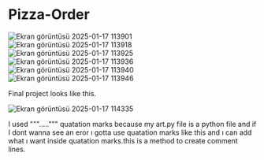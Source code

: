 # Pizza-Order
![Ekran görüntüsü 2025-01-17 113901](https://github.com/user-attachments/assets/7a2864c7-accb-425a-b462-1bdda2191cbe)
![Ekran görüntüsü 2025-01-17 113918](https://github.com/user-attachments/assets/75dbf42e-7755-42e5-9b15-137a871841bc)
![Ekran görüntüsü 2025-01-17 113925](https://github.com/user-attachments/assets/0f7b2137-27a1-4a54-8f7a-c34f603d4bb8)
![Ekran görüntüsü 2025-01-17 113936](https://github.com/user-attachments/assets/60cd5411-196c-4725-ba6a-f100c5dbac6f)
![Ekran görüntüsü 2025-01-17 113940](https://github.com/user-attachments/assets/df107f75-3ebb-4ecd-a80d-841f1a20d421)
![Ekran görüntüsü 2025-01-17 113946](https://github.com/user-attachments/assets/ccf5036d-2e70-4457-857c-b078250751c3)

Final project looks like this.

![Ekran görüntüsü 2025-01-17 114335](https://github.com/user-attachments/assets/0f523230-3083-427d-be0f-dd41b6fc315e)

I used """.....""" quatation marks because my art.py file is a python file and if I dont wanna see an eror ı gotta use quatation marks like this and ı can add what ı want inside quatation marks.this is a method to create comment lines.
